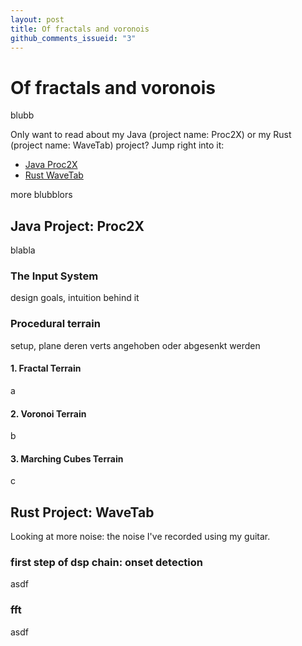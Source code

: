 ```yaml
---
layout: post
title: Of fractals and voronois
github_comments_issueid: "3"
---
```

<!-- https://github.com/adam-p/markdown-here/wiki/Markdown-Cheatsheet -->

# Of fractals and voronois
blubb

Only want to read about my Java (project name: Proc2X) or my Rust (project name: WaveTab) project? 
Jump right into it:
- [Java Proc2X](#java-project-proc2x)
- [Rust WaveTab](#rust-project-wavetab)

more blubblors

## Java Project: Proc2X
blabla

### The Input System
design goals, intuition behind it

### Procedural terrain
setup, plane deren verts angehoben oder abgesenkt werden

#### 1. Fractal Terrain
a

#### 2. Voronoi Terrain
b

#### 3. Marching Cubes Terrain
c

## Rust Project: WaveTab
Looking at more noise: the noise I've recorded using my guitar.

### first step of dsp chain: onset detection
asdf

### fft
asdf

<!--
TODO bis zu diesem Post

Java
save scene as number of objects
scene in GameLogic klasse stecken oder so? -> alles mögliche aus Proc2X rausschieben

irgendwann input system erklären

inheritance hierarchie für sceneobjects -> SceneObject ist abstract, dann können klassen davon abgeleitet werden und noch interfaces mit default methoden eingebaut werden!
-> interfaces bringen gewisse funktionalitäten mit

https://www.youtube.com/watch?v=wbpMiKiSKm8
http://catlikecoding.com/unity/tutorials/noise-derivatives/
https://www.youtube.com/watch?v=F2TfRaZ6COQ
fractal noise terrain
voronoi terrain (https://www.redblobgames.com/)
https://www.redblobgames.com/maps/terrain-from-noise/
marching cubes terrain

fractal noise = summing octaves of perlin noise  (https://gamedev.stackexchange.com/a/68170/83580)
https://stackoverflow.com/a/36833930/1861380
https://www.classes.cs.uchicago.edu/archive/2015/fall/23700-1/final-project/MusgraveTerrain00.pdf
http://webstaff.itn.liu.se/~stegu/simplexnoise/SimplexNoise.java
https://github.com/Auburns/FastNoise_Java

irgendwas low poly mit hex grid anstatt triangles?


Rust
- wav laden mit hound
- fft implementierung? -> eher: fange an notenanschläge zu zählen
-- http://sites.music.columbia.edu/cmc/MusicAndComputers/chapter3/03_04.php
-- https://en.wikipedia.org/wiki/Cooley%E2%80%93Tukey_FFT_algorithm
-- http://jakevdp.github.io/blog/2013/08/28/understanding-the-fft/
-- http://www.drdobbs.com/cpp/a-simple-and-efficient-fft-implementatio/199500857
- use python for plotting (for now)

onset detection
https://github.com/andreasjansson/onset-detection
https://arxiv.org/pdf/1712.02567.pdf
https://stackoverflow.com/questions/294468/note-onset-detection
http://bingweb.binghamton.edu/~ahess2/Onset_Detection_Nov302011.pdf
http://www.nyu.edu/classes/bello/MIR_files/2005_BelloEtAl_IEEE_TSALP.pdf
http://librosa.github.io/librosa/generated/librosa.onset.onset_backtrack.html#librosa.onset.onset_backtrack
-->

